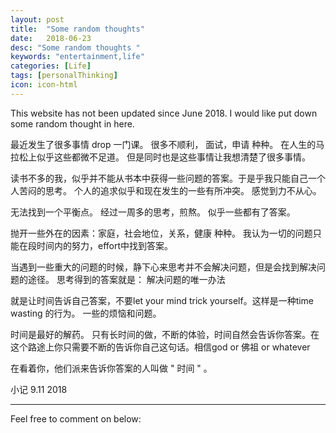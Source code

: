 ```yaml
---
layout: post
title:  "Some random thoughts"
date:   2018-06-23
desc: "Some random thoughts "
keywords: "entertainment,life"
categories: [Life]
tags: [personalThinking]
icon: icon-html
---
```


This website has not been updated since June 2018. I would like put down some random thought in here. 

最近发生了很多事情 drop 一门课。 很多不顺利， 面试，申请 种种。 在人生的马拉松上似乎这些都微不足道。 但是同时也是这些事情让我想清楚了很多事情。

读书不多的我，似乎并不能从书本中获得一些问题的答案。于是乎我只能自己一个人苦闷的思考。 个人的追求似乎和现在发生的一些有所冲突。 感觉到力不从心。

无法找到一个平衡点。 经过一周多的思考，煎熬。 似乎一些都有了答案。

抛开一些外在的因素：家庭，社会地位，关系，健康 种种。 我认为一切的问题只能在段时间内的努力，effort中找到答案。

当遇到一些重大的问题的时候，静下心来思考并不会解决问题，但是会找到解决问题的途径。 思考得到的答案就是： 解决问题的唯一办法

就是让时间告诉自己答案，不要let your mind trick yourself。这样是一种time wasting 的行为。 一些的烦恼和问题。

时间是最好的解药。 只有长时间的做，不断的体验，时间自然会告诉你答案。在这个路途上你只需要不断的告诉你自己这句话。相信god or 佛祖 or whatever

在看着你，他们派来告诉你答案的人叫做 " 时间 " 。

小记
9.11 2018

---

Feel free to comment on below: